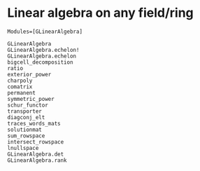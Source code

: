 # Linear algebra on any field/ring
```@index
Modules=[GLinearAlgebra]
```
```@docs
GLinearAlgebra
GLinearAlgebra.echelon!
GLinearAlgebra.echelon
bigcell_decomposition
ratio
exterior_power
charpoly
comatrix
permanent
symmetric_power
schur_functor
transporter
diagconj_elt
traces_words_mats
solutionmat
sum_rowspace
intersect_rowspace
lnullspace
GLinearAlgebra.det
GLinearAlgebra.rank
```
